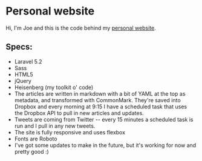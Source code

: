 # Personal website

Hi, I'm Joe and this is the code behind my [personal website](https://joecianflone.co).

## Specs:

+ Laravel 5.2
+ Sass
+ HTML5
+ jQuery
+ Heisenberg (my toolkit o' code)
+ The articles are written in markdown with a bit of YAML at the top as metadata, and transformed with CommonMark. They're saved into Dropbox and every morning at 9:15 I have a scheduled task that uses the Dropbox API to pull in new articles and updates.
+ Tweets are coming from Twitter -- every 15 minutes a scheduled task is run and I pull in any new tweets.
+ The site is fully responsive and uses flexbox
+ Fonts are Roboto
+ I've got some updates to make in the future, but it's working for now and pretty good :)
